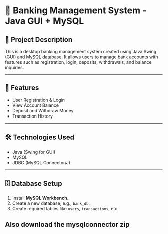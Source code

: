 # 🏦 Banking Management System - Java GUI + MySQL

## 📘 Project Description

This is a desktop banking management system created using Java Swing (GUI) and MySQL database. It allows users to manage bank accounts with features such as registration, login, deposits, withdrawals, and balance inquiries.

---

## 🚀 Features

- User Registration & Login
- View Account Balance
- Deposit and Withdraw Money
- Transaction History

---

## 🛠️ Technologies Used

- Java (Swing for GUI)
- MySQL
- JDBC (MySQL Connector/J)

---

## 🗄️ Database Setup

1. Install **MySQL Workbench**.
2. Create a new database, e.g., `bank_db`.
3. Create required tables like `users`, `transactions`, etc.

## Also download the mysqlconnector zip 
  
